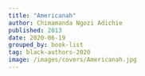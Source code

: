 ```yaml
---
title: "Americanah"
author: Chimamanda Ngozi Adichie
published: 2013
date: 2020-06-19
grouped_by: book-list
tag: black-authors-2020
image: /images/covers/Americanah.jpg
---
```

